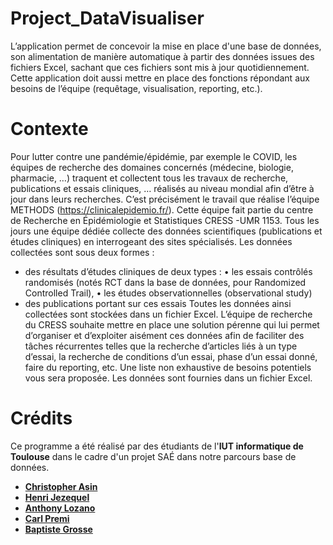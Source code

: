 # Project_DataVisualiser

L’application permet de concevoir la mise en place d'une
base de données, son alimentation de manière automatique à partir des données issues des
fichiers Excel, sachant que ces fichiers sont mis à jour quotidiennement. Cette application doit
aussi mettre en place des fonctions répondant aux besoins de l’équipe (requêtage,
visualisation, reporting, etc.).

# Contexte
Pour lutter contre une pandémie/épidémie, par exemple le COVID, les équipes de recherche
des domaines concernés (médecine, biologie, pharmacie, …) traquent et collectent tous les
travaux de recherche, publications et essais cliniques, … réalisés au niveau mondial afin d’être
à jour dans leurs recherches. C’est précisément le travail que réalise l’équipe METHODS
(https://clinicalepidemio.fr/). Cette équipe fait partie du centre de Recherche en
Épidémiologie et Statistiques CRESS -UMR 1153.
Tous les jours une équipe dédiée collecte des données scientifiques (publications et études
cliniques) en interrogeant des sites spécialisés. Les données collectées sont sous deux
formes :
- des résultats d’études cliniques de deux types :
• les essais contrôlés randomisés (notés RCT dans la base de données, pour
Randomized Controlled Trail),
• les études observationnelles (observational study)
- des publications portant sur ces essais
Toutes les données ainsi collectées sont stockées dans un fichier Excel.
L’équipe de recherche du CRESS souhaite mettre en place une solution pérenne qui lui permet
d’organiser et d’exploiter aisément ces données afin de faciliter des tâches récurrentes telles
que la recherche d’articles liés à un type d’essai, la recherche de conditions d’un essai, phase
d’un essai donné, faire du reporting, etc. Une liste non exhaustive de besoins potentiels vous
sera proposée. Les données sont fournies dans un fichier Excel.


# Crédits

Ce programme a été réalisé par des étudiants de l'**IUT informatique de Toulouse** dans le cadre d'un projet SAÉ dans notre parcours base de données.

* [**Christopher Asin**](https://github.com/RiperPro03)
* [**Henri Jezequel**](https://github.com/HenriJez)
* [**Anthony Lozano**](https://github.com/Anthooooooo)
* [**Carl Premi**](https://github.com/otsubyo)
* [**Baptiste Grosse**](https://github.com/BaptisteGrosse)




